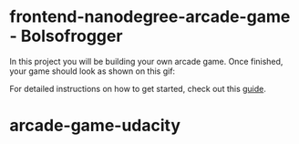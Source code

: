 frontend-nanodegree-arcade-game - Bolsofrogger
===============================

In this project you will be building your own arcade game. Once finished, your game should look as shown on this gif:

[logo]: (https://github.com/ThiagoLeite06/arcade-game-udacity/blob/master/images/bolsofrogger.gif)



For detailed instructions on how to get started, check out this [guide](https://docs.google.com/document/d/1v01aScPjSWCCWQLIpFqvg3-vXLH2e8_SZQKC8jNO0Dc/pub?embedded=true).
# arcade-game-udacity
